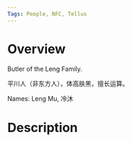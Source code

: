 ```yaml
---
Tags: People, NFC, Tellus
---
```


# Overview

Butler of the Leng Family.

平川人（非东方人），体高肤黑，擅长运算。

Names: Leng Mu, 冷沐

# Description
